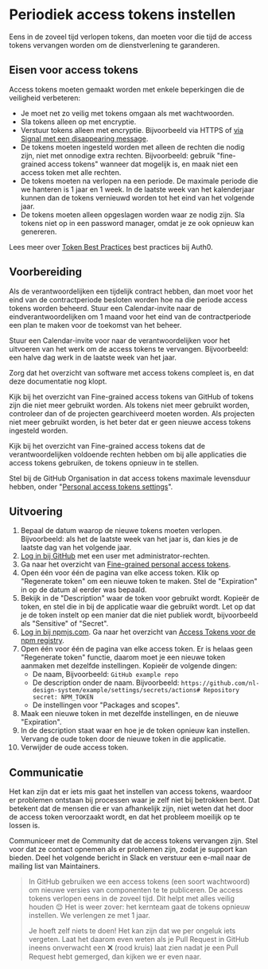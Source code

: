 # Periodiek access tokens instellen

Eens in de zoveel tijd verlopen tokens, dan moeten voor die tijd de access tokens vervangen worden om de dienstverlening te garanderen.

## Eisen voor access tokens

Access tokens moeten gemaakt worden met enkele beperkingen die de veiligheid verbeteren:

- Je moet net zo veilig met tokens omgaan als met wachtwoorden.
- Sla tokens alleen op met encryptie.
- Verstuur tokens alleen met encryptie. Bijvoorbeeld via HTTPS of [via Signal met een disappearing message](https://support.signal.org/hc/en-us/articles/360007320771-Set-and-manage-disappearing-messages).
- De tokens moeten ingesteld worden met alleen de rechten die nodig zijn, niet met onnodige extra rechten. Bijvoorbeeld: gebruik "fine-grained access tokens" wanneer dat mogelijk is, en maak niet een access token met alle rechten.
- De tokens moeten na verlopen na een periode. De maximale periode die we hanteren is 1 jaar en 1 week. In de laatste week van het kalenderjaar kunnen dan de tokens vernieuwd worden tot het eind van het volgende jaar.
- De tokens moeten alleen opgeslagen worden waar ze nodig zijn. Sla tokens niet op in een password manager, omdat je ze ook opnieuw kan genereren.

Lees meer over [Token Best Practices](https://auth0.com/docs/secure/tokens/token-best-practices) best practices bij Auth0.

## Voorbereiding

Als de verantwoordelijken een tijdelijk contract hebben, dan moet voor het eind van de contractperiode besloten worden hoe na die periode access tokens worden beheerd. Stuur een Calendar-invite naar de eindverantwoordelijken om 1 maand voor het eind van de contractperiode een plan te maken voor de toekomst van het beheer.

Stuur een Calendar-invite voor naar de verantwoordelijken voor het uitvoeren van het werk om de access tokens te vervangen. Bijvoorbeeld: een halve dag werk in de laatste week van het jaar.

Zorg dat het overzicht van software met access tokens compleet is, en dat deze documentatie nog klopt.

Kijk bij het overzicht van Fine-grained access tokens van GitHub of tokens zijn die niet meer gebruikt worden. Als tokens niet meer gebruikt worden, controleer dan of de projecten gearchiveerd moeten worden. Als projecten niet meer gebruikt worden, is het beter dat er geen nieuwe access tokens ingesteld worden.

Kijk bij het overzicht van Fine-grained access tokens dat de verantwoordelijken voldoende rechten hebben om bij alle applicaties die access tokens gebruiken, de tokens opnieuw in te stellen.

Stel bij de GitHub Organisation in dat access tokens maximale levensduur hebben, onder "[Personal access tokens settings](https://github.com/organizations/nl-design-system/settings/personal-access-tokens)".

## Uitvoering

1. Bepaal de datum waarop de nieuwe tokens moeten verlopen. Bijvoorbeeld: als het de laatste week van het jaar is, dan kies je de laatste dag van het volgende jaar.
1. [Log in bij GitHub](http://github.com/login) met een user met administrator-rechten.
1. Ga naar het overzicht van [Fine-grained personal access tokens](https://github.com/settings/personal-access-tokens).
1. Open één voor één de pagina van elke access token. Klik op "Regenerate token" om een nieuwe token te maken. Stel de "Expiration" in op de datum al eerder was bepaald.
1. Bekijk in de "Description" waar de token voor gebruikt wordt. Kopieër de token, en stel die in bij de applicatie waar die gebruikt wordt. Let op dat je de token instelt op een manier dat die niet publiek wordt, bijvoorbeeld als "Sensitive" of "Secret".
1. [Log in bij npmjs.com](http://npmjs.com/login). Ga naar het overzicht van [Access Tokens voor de npm registry](https://www.npmjs.com/settings/nl-design-system-ci/tokens).
1. Open één voor één de pagina van elke access token. Er is helaas geen "Regenerate token" functie, daarom moet je een nieuwe token aanmaken met dezelfde instellingen. Kopieër de volgende dingen:
   - De naam, Bijvoorbeeld: `GitHub example repo`
   - De description onder de naam. Bijvoorbeeld: `https://github.com/nl-design-system/example/settings/secrets/actions# Repository secret: NPM_TOKEN`
   - De instellingen voor "Packages and scopes".
1. Maak een nieuwe token in met dezelfde instellingen, en de nieuwe "Expiration".
1. In de description staat waar en hoe je de token opnieuw kan instellen. Vervang de oude token door de nieuwe token in die applicatie.
1. Verwijder de oude access token.

## Communicatie

Het kan zijn dat er iets mis gaat het instellen van access tokens, waardoor er problemen ontstaan bij processen waar je zelf niet bij betrokken bent. Dat betekent dat de mensen die er van afhankelijk zijn, niet weten dat het door de access token veroorzaakt wordt, en dat het probleem moeilijk op te lossen is.

Communiceer met de Community dat de access tokens vervangen zijn. Stel voor dat ze contact opnemen als er problemen zijn, zodat je support kan bieden. Deel het volgende bericht in Slack en verstuur een e-mail naar de mailing list van Maintainers.

> In GitHub gebruiken we een access tokens (een soort wachtwoord) om nieuwe versies van componenten te te publiceren. De access tokens verlopen eens in de zoveel tijd. Dit helpt met alles veilig houden 😌 Het is weer zover: het kernteam gaat de tokens opnieuw instellen. We verlengen ze met 1 jaar.
>
> Je hoeft zelf niets te doen! Het kan zijn dat we per ongeluk iets vergeten. Laat het daarom even weten als je Pull Request in GitHub ineens onverwacht een ❌ (rood kruis) laat zien nadat je een Pull Request hebt gemerged, dan kijken we er even naar.

